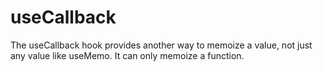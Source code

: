 # useCallback

The useCallback hook provides another way to memoize a value, not just any value like useMemo. It can only memoize a function.
